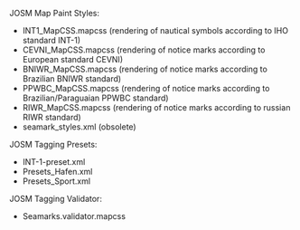 JOSM Map Paint Styles:
- INT1_MapCSS.mapcss (rendering of nautical symbols according to IHO standard INT-1)
- CEVNI_MapCSS.mapcss (rendering of notice marks according to European standard CEVNI)
- BNIWR_MapCSS.mapcss (rendering of notice marks according to Brazilian BNIWR standard)
- PPWBC_MapCSS.mapcss (rendering of notice marks according to Brazilian/Paraguaian PPWBC standard)
- RIWR_MapCSS.mapcss (rendering of notice marks according to russian RIWR standard)
- seamark_styles.xml (obsolete)

JOSM Tagging Presets:
- INT-1-preset.xml
- Presets_Hafen.xml
- Presets_Sport.xml

JOSM Tagging Validator:
- Seamarks.validator.mapcss
